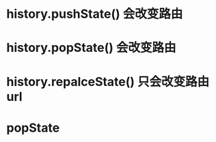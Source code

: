 
# history.pushState() 会改变路由
# history.popState() 会改变路由
# history.repalceState() 只会改变路由url

# popState
